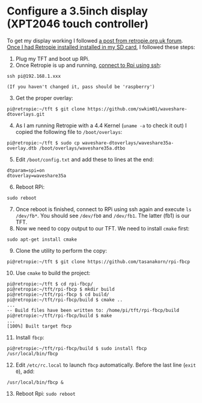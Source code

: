 Configure a 3.5inch display (XPT2046 touch controller)
======================================================

To get my display working I followed [a post from retropie.org.uk forum][1]. [Once I had Retropie installed installed in my SD card][2], I followed these steps:

1. Plug my TFT and boot up RPi.
2. Once Retropie is up and running, [connect to Rpi using ssh][3]:
  ```
  ssh pi@192.168.1.xxx

  (If you haven't changed it, pass should be 'raspberry')
  ```
3. Get the proper overlay:

  ```
  pi@retropie:~/tft $ git clone https://github.com/swkim01/waveshare-dtoverlays.git
  ```
4. As I am running Retropie with a 4.4 Kernel (`uname -a` to check it out) I copied the following file to `/boot/overlays`:

  ```
  pi@retropie:~/tft $ sudo cp waveshare-dtoverlays/waveshare35a-overlay.dtb /boot/overlays/waveshare35a.dtbo
  ```
5. Edit `/boot/config.txt` and add these to lines at the end:

  ```
  dtparam=spi=on
  dtoverlay=waveshare35a
  ```
6. Reboot RPi:

  ```
  sudo reboot
  ```
7. Once reboot is finished, connect to RPi using ssh again and execute `ls /dev/fb*`. You should see `/dev/fb0` and `/dev/fb1`. The latter (fb1) is our TFT.
8. Now we need to copy output to our TFT. We need to install `cmake` first:

  ```
  sudo apt-get install cmake
  ```
9. Clone the utility to perform the copy:

  ```
  pi@retropie:~/tft $ git clone https://github.com/tasanakorn/rpi-fbcp
  ```
10. Use `cmake` to build the project:

  ```
  pi@retropie:~/tft $ cd rpi-fbcp/
  pi@retropie:~/tft/rpi-fbcp $ mkdir build
  pi@retropie:~/tft/rpi-fbcp $ cd build/
  pi@retropie:~/tft/rpi-fbcp/build $ cmake ..
  ...
  -- Build files have been written to: /home/pi/tft/rpi-fbcp/build
  pi@retropie:~/tft/rpi-fbcp/build $ make
  ...
  [100%] Built target fbcp
  ```
11. Install `fbcp`:

  ```
  pi@retropie:~/tft/rpi-fbcp/build $ sudo install fbcp /usr/local/bin/fbcp
  ```
12. Edit `/etc/rc.local` to launch `fbcp` automatically. Before the last line (`exit 0`), add:

  ```
  /usr/local/bin/fbcp &
  ```
13. Reboot Rpi: `sudo reboot`

[1]: https://retropie.org.uk/forum/topic/295/retropie-and-waveshare-32b/2
[2]: ./installing-retropie.md
[3]: https://www.raspberrypi.org/documentation/remote-access/ssh/unix.md
